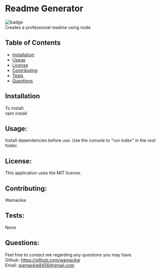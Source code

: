 # Readme Generator
![badge](https://img.shields.io/badge/license-MIT-yellowgreen)<br>
Creates a professional readme using node
    
## Table of Contents
* [Installation](#installation)
* [Usage](#usage)
* [License](#license)
* [Contributing](#contributing)
* [Tests](#tests)
* [Questions](#questions)
    
## Installation
To install:<br>
npm install
    
## Usage:
Install dependencies before use. Use the console to "run index" in the root folder.
    
## License:
This application uses the MIT license.
    
## Contributing:
Wamackie
    
## Tests:
None
    
## Questions:
Feel free to contact me regarding any questions you may have.<br>
Github: https://github.com/wamackie<br>
Email: wamackie8456@gmail.com
